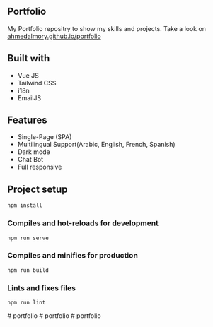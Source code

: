 ## Portfolio

My Portfolio repositry to show my skills and projects.
Take a look on [ahmedalmory.github.io/portfolio](https://ahmedalmory.github.io/portfolio)

## Built with

- Vue JS
- Tailwind CSS
- i18n
- EmailJS

## Features

- Single-Page (SPA)
- Multilingual Support(Arabic, English, French, Spanish)
- Dark mode
- Chat Bot
- Full responsive

## Project setup
```
npm install
```

### Compiles and hot-reloads for development
```
npm run serve
```

### Compiles and minifies for production
```
npm run build
```

### Lints and fixes files
```
npm run lint
```
#   p o r t f o l i o  
 #   p o r t f o l i o  
 #   p o r t f o l i o  
 